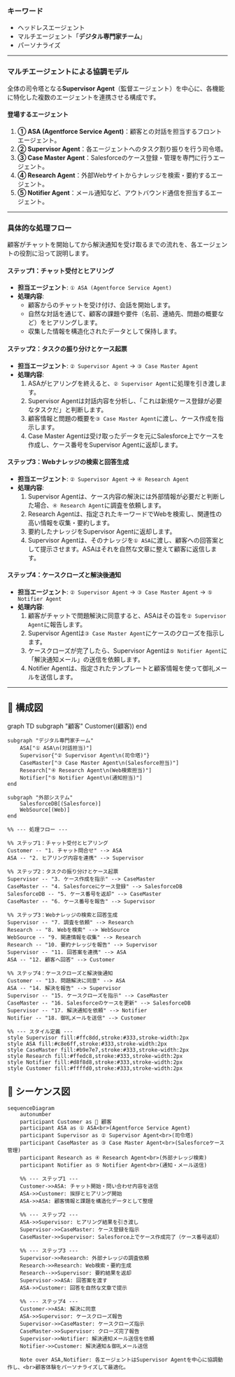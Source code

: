 ### キーワード
- ヘッドレスエージェント
- マルチエージェント「**デジタル専門家チーム**」
- パーソナライズ

---

### マルチエージェントによる協調モデル

全体の司令塔となる**Supervisor Agent**（監督エージェント）を中心に、各機能に特化した複数のエージェントを連携させる構成です。

#### 登場するエージェント
1.  **① ASA (Agentforce Service Agent)**：顧客との対話を担当するフロントエージェント。
2.  **② Supervisor Agent**：各エージェントへのタスク割り振りを行う司令塔。
3.  **③ Case Master Agent**：Salesforceのケース登録・管理を専門に行うエージェント。
4.  **④ Research Agent**：外部Webサイトからナレッジを検索・要約するエージェント。
5.  **⑤ Notifier Agent**：メール通知など、アウトバウンド通信を担当するエージェント。

---

### 具体的な処理フロー

顧客がチャットを開始してから解決通知を受け取るまでの流れを、各エージェントの役割に沿って説明します。

#### **ステップ1：チャット受付とヒアリング**
* **担当エージェント**: `① ASA (Agentforce Service Agent)`
* **処理内容**:
    * 顧客からのチャットを受け付け、会話を開始します。
    * 自然な対話を通じて、顧客の課題や要件（名前、連絡先、問題の概要など）をヒアリングします。
    * 収集した情報を構造化されたデータとして保持します。

#### **ステップ2：タスクの振り分けとケース起票**
* **担当エージェント**: `② Supervisor Agent` → `③ Case Master Agent`
* **処理内容**:
    1.  ASAがヒアリングを終えると、`② Supervisor Agent`に処理を引き渡します。
    2.  Supervisor Agentは対話内容を分析し、「これは新規ケース登録が必要なタスクだ」と判断します。
    3.  顧客情報と問題の概要を`③ Case Master Agent`に渡し、ケース作成を指示します。
    4.  Case Master Agentは受け取ったデータを元にSalesforce上でケースを作成し、ケース番号をSupervisor Agentに返却します。

#### **ステップ3：Webナレッジの検索と回答生成**
* **担当エージェント**: `② Supervisor Agent` → `④ Research Agent`
* **処理内容**:
    1.  Supervisor Agentは、ケース内容の解決には外部情報が必要だと判断した場合、`④ Research Agent`に調査を依頼します。
    2.  Research Agentは、指定されたキーワードでWebを検索し、関連性の高い情報を収集・要約します。
    3.  要約したナレッジをSupervisor Agentに返却します。
    4.  Supervisor Agentは、そのナレッジを`① ASA`に渡し、顧客への回答案として提示させます。ASAはそれを自然な文章に整えて顧客に返信します。

#### **ステップ4：ケースクローズと解決後通知**
* **担当エージェント**: `② Supervisor Agent` → `③ Case Master Agent` → `⑤ Notifier Agent`
* **処理内容**:
    1.  顧客がチャットで問題解決に同意すると、ASAはその旨を`② Supervisor Agent`に報告します。
    2.  Supervisor Agentは`③ Case Master Agent`にケースのクローズを指示します。
    3.  ケースクローズが完了したら、Supervisor Agentは`⑤ Notifier Agent`に「解決通知メール」の送信を依頼します。
    4.  Notifier Agentは、指定されたテンプレートと顧客情報を使って御礼メールを送信します。

---
## 🧠 構成図

graph TD
    subgraph "顧客"
        Customer((顧客))
    end

    subgraph "デジタル専門家チーム"
        ASA["① ASA\n(対話担当)"]
        Supervisor{"② Supervisor Agent\n(司令塔)"}
        CaseMaster["③ Case Master Agent\n(Salesforce担当)"]
        Research["④ Research Agent\n(Web検索担当)"]
        Notifier["⑤ Notifier Agent\n(通知担当)"]
    end

    subgraph "外部システム"
        SalesforceDB[(Salesforce)]
        WebSource[(Web)]
    end

    %% --- 処理フロー ---

    %% ステップ1：チャット受付とヒアリング
    Customer -- "1. チャット問合せ" --> ASA
    ASA -- "2. ヒアリング内容を連携" --> Supervisor

    %% ステップ2：タスクの振り分けとケース起票
    Supervisor -- "3. ケース作成を指示" --> CaseMaster
    CaseMaster -- "4. Salesforceにケース登録" --> SalesforceDB
    SalesforceDB -- "5. ケース番号を返却" --> CaseMaster
    CaseMaster -- "6. ケース番号を報告" --> Supervisor

    %% ステップ3：Webナレッジの検索と回答生成
    Supervisor -- "7. 調査を依頼" --> Research
    Research -- "8. Webを検索" --> WebSource
    WebSource -- "9. 関連情報を収集" --> Research
    Research -- "10. 要約ナレッジを報告" --> Supervisor
    Supervisor -- "11. 回答案を連携" --> ASA
    ASA -- "12. 顧客へ回答" --> Customer

    %% ステップ4：ケースクローズと解決後通知
    Customer -- "13. 問題解決に同意" --> ASA
    ASA -- "14. 解決を報告" --> Supervisor
    Supervisor -- "15. ケースクローズを指示" --> CaseMaster
    CaseMaster -- "16. Salesforceのケースを更新" --> SalesforceDB
    Supervisor -- "17. 解決通知を依頼" --> Notifier
    Notifier -- "18. 御礼メールを送信" --> Customer

    %% --- スタイル定義 ---
    style Supervisor fill:#ffc8dd,stroke:#333,stroke-width:2px
    style ASA fill:#c8e6ff,stroke:#333,stroke-width:2px
    style CaseMaster fill:#b9e7e7,stroke:#333,stroke-width:2px
    style Research fill:#ffedc8,stroke:#333,stroke-width:2px
    style Notifier fill:#d8f8d8,stroke:#333,stroke-width:2px
    style Customer fill:#ffffd0,stroke:#333,stroke-width:2px

## 🧠 シーケンス図

```mermaid
sequenceDiagram
    autonumber
    participant Customer as 👤 顧客
    participant ASA as ① ASA<br>(Agentforce Service Agent)
    participant Supervisor as ② Supervisor Agent<br>(司令塔)
    participant CaseMaster as ③ Case Master Agent<br>(Salesforceケース管理)
    participant Research as ④ Research Agent<br>(外部ナレッジ検索)
    participant Notifier as ⑤ Notifier Agent<br>(通知・メール送信)

    %% --- ステップ1 ---
    Customer->>ASA: チャット開始・問い合わせ内容を送信
    ASA->>Customer: 挨拶とヒアリング開始
    ASA->>ASA: 顧客情報と課題を構造化データとして整理

    %% --- ステップ2 ---
    ASA->>Supervisor: ヒアリング結果を引き渡し
    Supervisor->>CaseMaster: ケース登録を指示
    CaseMaster->>Supervisor: Salesforce上でケース作成完了（ケース番号返却）

    %% --- ステップ3 ---
    Supervisor->>Research: 外部ナレッジの調査依頼
    Research->>Research: Web検索・要約生成
    Research-->>Supervisor: 要約結果を返却
    Supervisor->>ASA: 回答案を渡す
    ASA->>Customer: 回答を自然な文章で提示

    %% --- ステップ4 ---
    Customer->>ASA: 解決に同意
    ASA->>Supervisor: ケースクローズ報告
    Supervisor->>CaseMaster: ケースクローズ指示
    CaseMaster->>Supervisor: クローズ完了報告
    Supervisor->>Notifier: 解決通知メール送信を依頼
    Notifier->>Customer: 解決通知＆御礼メール送信

    Note over ASA,Notifier: 各エージェントはSupervisor Agentを中心に協調動作し、<br>顧客体験をパーソナライズして最適化。
